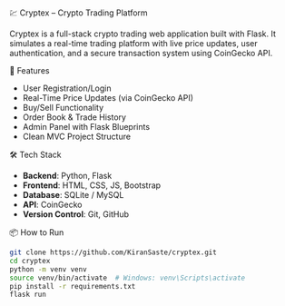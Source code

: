  💹 Cryptex – Crypto Trading Platform

Cryptex is a full-stack crypto trading web application built with Flask. It simulates a real-time trading platform with live price updates, user authentication, and a secure transaction system using CoinGecko API.

 🚀 Features

- User Registration/Login
- Real-Time Price Updates (via CoinGecko API)
- Buy/Sell Functionality
- Order Book & Trade History
- Admin Panel with Flask Blueprints
- Clean MVC Project Structure

🛠️ Tech Stack

- **Backend**: Python, Flask
- **Frontend**: HTML, CSS, JS, Bootstrap
- **Database**: SQLite / MySQL
- **API**: CoinGecko
- **Version Control**: Git, GitHub

📦 How to Run

```bash
git clone https://github.com/KiranSaste/cryptex.git
cd cryptex
python -m venv venv
source venv/bin/activate  # Windows: venv\Scripts\activate
pip install -r requirements.txt
flask run
